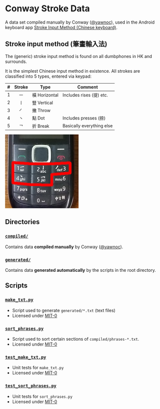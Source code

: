 # Conway Stroke Data

A data set compiled manually by Conway ([@yawnoc]),
used in the Android keyboard app [Stroke Input Method (Chinese keyboard)][app].


## Stroke input method (筆畫輸入法)

The (generic) stroke input method is found on all dumbphones
in HK and surrounds.

It is the simplest Chinese input method in existence.
All strokes are classified into 5 types, entered via keypad:

| \# | Stroke | Type | Comment |
| -: | :-: | - | - |
| 1 | ㇐ | 橫 Horizontal | Includes rises (提) etc. |
| 2 | ㇑ | 豎 Vertical | |
| 3 | ㇒ | 撇 Throw | |
| 4 | ㇔ | 點 Dot | Includes presses (捺) |
| 5 | ㇖ | 折 Break | Basically everything else |

![Picture of a dumbphone with stroke input method on keys 1 to 5.][dumbphone]

[app]: https://github.com/stroke-input/stroke-input-android
[dumbphone]: images/dumbphone-stroke-input.jpg
[@yawnoc]: https://github.com/yawnoc


## Directories

### [`compiled/`]

Contains data __compiled manually__ by Conway ([@yawnoc]).

### [`generated/`]

Contains data __generated automatically__ by the scripts in the root directory.

[`compiled/`]: compiled/
[`generated/`]: generated/


## Scripts

### [`make_txt.py`]

- Script used to generate `generated/*.txt` (text files)
- Licensed under [MIT-0]

### [`sort_phrases.py`]

- Script used to sort certain sections of `compiled/phrases-*.txt`.
- Licensed under [MIT-0]

### [`test_make_txt.py`]

- Unit tests for `make_txt.py`
- Licensed under [MIT-0]

### [`test_sort_phrases.py`]

- Unit tests for `sort_phrases.py`
- Licensed under [MIT-0]

[`make_txt.py`]: make_txt.py
[`sort_phrases.py`]: sort_phrases.py
[`test_make_txt.py`]: test_make_txt.py
[`test_sort_phrases.py`]: test_sort_phrases.py
[MIT-0]: https://spdx.org/licenses/MIT-0
